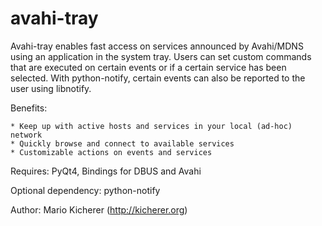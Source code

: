 avahi-tray
==========

Avahi-tray enables fast access on services announced by Avahi/MDNS using an
application in the system tray. Users can set custom commands that are executed
on certain events or if a certain service has been selected. With python-notify,
certain events can also be reported to the user using libnotify.

Benefits:

	* Keep up with active hosts and services in your local (ad-hoc) network
	* Quickly browse and connect to available services
	* Customizable actions on events and services

Requires: PyQt4, Bindings for DBUS and Avahi

Optional dependency: python-notify

Author: Mario Kicherer (http://kicherer.org)
